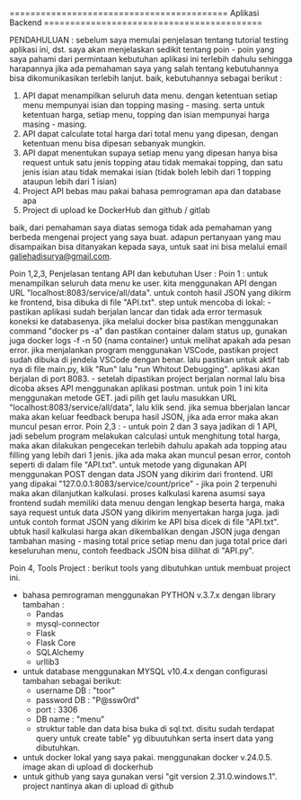 ========================================== Aplikasi Backend ==========================================

PENDAHULUAN :
sebelum saya memulai penjelasan tentang tutorial testing aplikasi ini, dst. saya akan menjelaskan sedikit tentang poin - poin yang saya pahami dari permintaan kebutuhan aplikasi ini terlebih dahulu sehingga harapannya jika ada pemahaman saya yang salah tentang kebutuhannya bisa dikomunikasikan terlebih lanjut. baik, kebutuhannya sebagai berikut :

1. API dapat menampilkan seluruh data menu. dengan ketentuan setiap menu mempunyai isian dan topping masing - masing. serta untuk ketentuan harga, setiap menu, topping dan isian mempunyai harga masing - masing.
2. API dapat calculate total harga dari total menu yang dipesan, dengan ketentuan menu bisa dipesan sebanyak mungkin.
3. API dapat menentukan supaya setiap menu yang dipesan hanya bisa request untuk satu jenis topping atau tidak memakai topping, dan satu jenis isian atau tidak memakai isian (tidak boleh lebih dari 1 topping ataupun lebih dari 1 isian)
4. Project API bebas mau pakai bahasa pemrograman apa dan database apa
5. Project di upload ke DockerHub dan github / gitlab

baik, dari pemahaman saya diatas semoga tidak ada pemahaman yang berbeda mengenai project yang saya buat. adapun pertanyaan yang mau disampaikan bisa ditanyakan kepada saya, untuk saat ini bisa melalui email galiehadisurya@gmail.com.


Poin 1,2,3, Penjelasan tentang API dan kebutuhan User :
Poin 1 :
    untuk menampilkan seluruh data menu ke user. kita menggunakan API dengan URL "localhost:8083/service/all/data". untuk contoh hasil JSON yang dikirm ke frontend, bisa dibuka di file "API.txt". step untuk mencoba di lokal:
    - pastikan aplikasi sudah berjalan lancar dan tidak ada error termasuk koneksi ke databasenya. jika melalui docker bisa pastikan menggunakan command "docker ps -a" dan pastikan container dalam status up, gunakan juga docker logs -f -n 50 {nama container} untuk melihat apakah ada pesan error. jika menjalankan program menggunakan VSCode, pastikan project sudah dibuka  di jendela VSCode dengan benar. lalu pastikan untuk aktif tab nya di file main.py, klik "Run" lalu "run Whitout Debugging". aplikasi akan berjalan di port 8083.
    - setelah dipastikan project berjalan normal lalu bisa dicoba akses API menggunakan aplikasi postman. untuk poin 1 ini kita menggunakan metode GET. jadi pilih get laulu masukkan URL "localhost:8083/service/all/data", lalu klik send. jika semua bberjalan lancar maka akan keluar feedback berupa hasil JSON, jika ada error maka akan muncul pesan error.
Poin 2,3 :
    - untuk poin 2 dan 3 saya jadikan di 1 API, jadi sebelum program melakukan calculasi untuk menghitung total harga, maka akan  dilakukan pengecekan terlebih dahulu apakah ada topping atau filling yang lebih dari 1 jenis. jika ada maka akan muncul pesan error, contoh seperti di dalam file "API.txt". untuk metode yang digunakan API menggunakan POST dengan data JSON yang dikirim dari frontend. URl yang dipakai "127.0.0.1:8083/service/count/price"
    - jika poin 2 terpenuhi maka akan dilanjutkan kalkulasi. proses kalkulasi karena asumsi saya frontend sudah memiliki data menuu dengan lengkap beserta harga, maka saya request untuk data JSON yang dikirim menyertakan harga juga. jadi untuk contoh format JSON yang dikirim ke API bisa dicek di file "API.txt". ubtuk hasil kalkulasi harga akan dikembalikan dengan JSON juga dengan tambahan masing - masing total price setiap menu dan juga total price dari keseluruhan menu, contoh feedback JSON bisa dilihat di "API.py".



Poin 4, Tools Project :
berikut tools yang dibutuhkan untuk membuat project ini.
- bahasa pemrograman menggunakan PYTHON v.3.7.x dengan library tambahan :
    - Pandas
    - mysql-connector
    - Flask
    - Flask Core
    - SQLAlchemy
    - urllib3
- untuk database menggunakan MYSQL v10.4.x dengan configurasi tambahan sebagai berikut:
    - username DB   : "toor"
    - password DB   : "P@ssw0rd"
    - port          : 3306
    - DB name       : "menu"
    - struktur table dan data bisa buka di sql.txt. disitu sudah terdapat query untuk create table" yg dibuutuhkan serta insert data yang dibutuhkan.
- untuk docker lokal yang saya pakai. menggunakan docker v.24.0.5. image akan di upload di dockerhub
- untuk github yang saya gunakan versi "git version 2.31.0.windows.1". project nantinya akan di upload di github